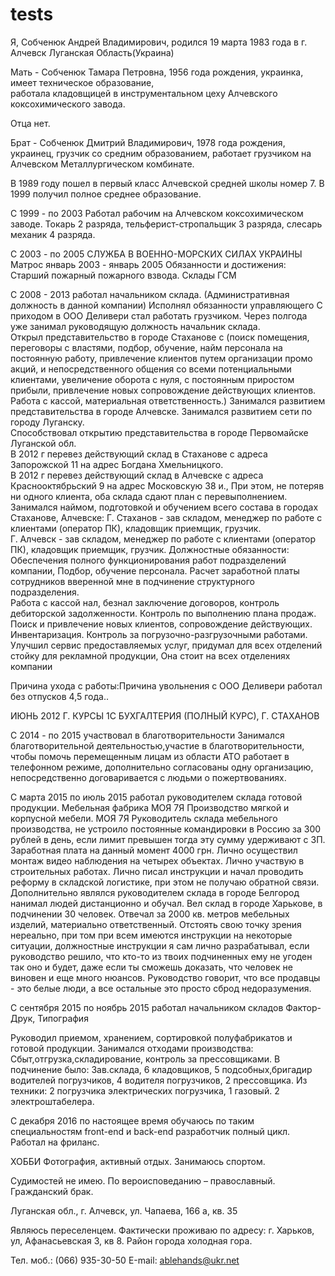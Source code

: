 # tests

Я, Собченюк Андрей Владимирович, родился 19 марта 1983 года в г. Алчевск Луганская Область(Украина)

Мать - Собченюк Тамара Петровна, 1956 года рождения, украинка, имеет техническое образование,  
работала кладовщицей в инструментальном цеху Алчевского коксохимического завода.

Отца нет.
	
Брат - Собченюк Дмитрий Владимирович, 1978 года рождения, украинец, грузчик со средним образованием, 
работает грузчиком на Алчевском Металлургическом комбинате.

В 1989 году пошел в первый класс Алчевской средней школы номер 7. В 1999 получил полное среднее образование.

С 1999 - по 2003 Работал рабочим на Алчевском коксохимическом заводе. 
Токарь 2 разряда, тельферист-стропальщик 3 разряда, слесарь механик 4 разряда.

С 2003 - по 2005 СЛУЖБА В ВОЕННО-МОРСКИХ СИЛАХ УКРАИНЫ
Матрос
январь 2003 - январь 2005
Обязанности и достижения:
Старший пожарный пожарного взвода. Склады ГСМ

С 2008 - 2013 работал начальником склада.
(Административная должность в данной компании)
Исполнял обязанности управляющего
С приходом в ООО Деливери стал работать грузчиком. 
 Через полгода уже занимал руководящую должность начальник склада.  
 Открыл представительство в городе Стаханове с (поиск помещения, переговоры с властями, подбор, 
 обучение, найм персонала на постоянную работу, привлечение клиентов путем организации промо акций, 
 и непосредственного общения со всеми потенциальными клиентами, увеличение оборота с нуля, с постоянным приростом прибыли, 
 привлечение новых сопровождение действующих клиентов. Работа с кассой, материальная ответственность.) 
 Занимался развитием представительства в городе Алчевске. Занимался развитием сети по городу Луганску.  
 Способствовал открытию представительства в городе Первомайске Луганской обл.  
 В 2012 г перевез действующий склад в Стаханове с адреса Запорожской 11 на адрес Богдана Хмельницкого.  
 В 2012 г перевез действующий склад в Алчевске с адреса Краснооктябрьский 9 на адрес Московскую 38 и., 
 При этом, не потеряв ни одного клиента, оба склада сдают план с перевыполнением.  Занимался наймом, 
 подготовкой и обучением всего состава в городах Стаханове, 
 Алчевске:  Г. Стаханов - зав складом, менеджер по работе с клиентами (оператор ПК), кладовщик приемщик, грузчик.  
 Г. Алчевск - зав складом, менеджер по работе с клиентами (оператор ПК), кладовщик приемщик, грузчик. 
 Должностные обязанности: Обеспечения полного функционирования работ подразделений компании, 
 Подбор, обучение персонала.  Расчет заработной платы сотрудников вверенной мне в подчинение структурного подразделения.  
 Работа с кассой нал, безнал заключение договоров, контроль дебиторской задолженности. Контроль по выполнению плана продаж. 
 Поиск и привлечение новых клиентов, сопровождение действующих. Инвентаризация. Контроль за погрузочно-разгрузочными работами.  
 Улучшил сервис предоставляемых услуг, придумал для всех отделений стойку для рекламной продукции, Она стоит на всех отделениях компании 

 Причина ухода с работы:Причина увольнения с ООО Деливери работал без отпусков 4,5 года.. 
 
ИЮНЬ 2012 Г. КУРСЫ 1С БУХГАЛТЕРИЯ (ПОЛНЫЙ КУРС), Г. СТАХАНОВ

 
 С 2014 - по 2015 участвовал в благотворительности
 Занимался благотворительной деятельностью,участие в благотворительности, 
 чтобы помочь перемещенным лицам из области АТО работает в телефонном режиме, 
 дополнительно согласованы одну организацию, непосредственно договаривается с людьми о пожертвованиях.

 С марта 2015 по июль 2015 работал руководителем склада готовой продукции. Мебельная фабрика МОЯ 7Я 
Производство мягкой и корпусной мебели. МОЯ 7Я
Руководитель склада мебельного производства, не устроило постоянные командировки в Россию за 300 рублей в день, 
если лимит превышен тогда эту сумму удерживают с ЗП. Заработная плата на данный момент 4000 грн. 
Лично осуществил монтаж видео наблюдения на четырех объектах.
Лично участвую в строительных работах.
Лично писал инструкции и начал проводить реформу в складской логистике, при этом не получаю обратной связи.
Дополнительно являлся руководителем склада в городе Белгород нанимал людей дистанционно и обучал.
Вел склад в городе Харькове, в подчинении 30 человек.
Отвечал за 2000 кв. метров мебельных изделий, материально ответственный.
Отстоять свою точку зрения нереально, при том при всем имеются инструкции на некоторые ситуации, 
должностные инструкции я сам лично разрабатывал, если руководство решило, что кто-то из твоих подчиненных ему не угоден так оно и будет, 
даже если ты сможешь доказать, что человек не виновен и еще много нюансов.
Руководство говорит, что все продавцы - это белые люди, а все остальные это просто сброд недоразумения. 

С сентября 2015 по ноябрь 2015 работал начальником складов Фактор-Друк, Типография

Руководил приемом, хранением, сортировкой полуфабрикатов и готовой продукции.
Занимался отходами производства:
Сбыт,отгрузка,складирование, контроль за прессовщиками.
В подчинение было:
Зав.склада, 6 кладовщиков, 5 подсобных,бригадир водителей погрузчиков, 4 водителя погрузчиков, 2 прессовщика.
Из техники:
2 погрузчика электрических погрузчика, 1 газовый. 2 электроштабелера.

С декабря 2016 по настоящее время обучаюсь по таким специальностям front-end и back-end разработчик полный цикл.
Работал на фриланс.


ХОББИ Фотография, активный отдых. Занимаюсь спортом.

Судимостей не имею. По вероисповеданию – православный.
Гражданский брак.

Луганская обл., г. Алчевск, ул. Чапаева, 166 а, кв. 35

Являюсь переселенцем. 
Фактически проживаю по адресу: г. Харьков, ул, Афанасьевская 3, кв 8. Район города холодная гора.

Тел. моб.: (066) 935-30-50
Е-mail: ablehands@ukr.net


